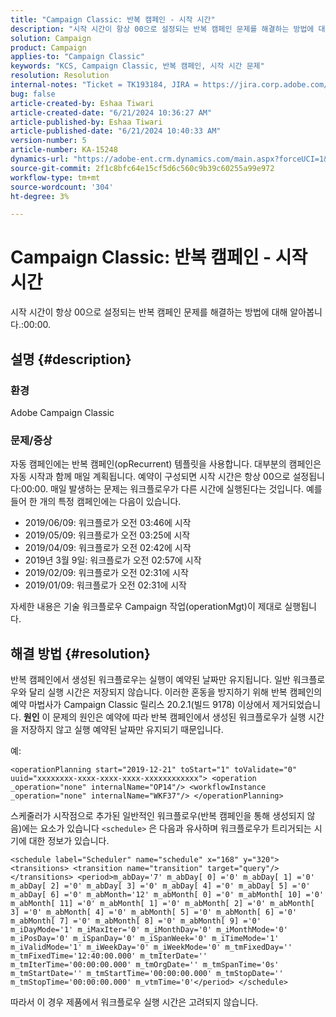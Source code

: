 ```yaml
---
title: "Campaign Classic: 반복 캠페인 - 시작 시간"
description: "시작 시간이 항상 00으로 설정되는 반복 캠페인 문제를 해결하는 방법에 대해 알아봅니다.:00:00."
solution: Campaign
product: Campaign
applies-to: "Campaign Classic"
keywords: "KCS, Campaign Classic, 반복 캠페인, 시작 시간 문제"
resolution: Resolution
internal-notes: "Ticket = TK193184, JIRA = https://jira.corp.adobe.com/browse/NEO-18567"
bug: false
article-created-by: Eshaa Tiwari
article-created-date: "6/21/2024 10:36:27 AM"
article-published-by: Eshaa Tiwari
article-published-date: "6/21/2024 10:40:33 AM"
version-number: 5
article-number: KA-15248
dynamics-url: "https://adobe-ent.crm.dynamics.com/main.aspx?forceUCI=1&pagetype=entityrecord&etn=knowledgearticle&id=ea42921a-ba2f-ef11-840a-6045bd029b18"
source-git-commit: 2f1c8bfc64e15cf5d6c560c9b39c60255a99e972
workflow-type: tm+mt
source-wordcount: '304'
ht-degree: 3%

---
```


# Campaign Classic: 반복 캠페인 - 시작 시간


시작 시간이 항상 00으로 설정되는 반복 캠페인 문제를 해결하는 방법에 대해 알아봅니다.:00:00.

## 설명 {#description}


### <b>환경</b>

Adobe Campaign Classic

### <b>문제/증상</b>

자동 캠페인에는 반복 캠페인(opRecurrent) 템플릿을 사용합니다. 대부분의 캠페인은 자동 시작과 함께 매일 계획됩니다. 예약이 구성되면 시작 시간은 항상 00으로 설정됩니다:00:00. 매일 발생하는 문제는 워크플로우가 다른 시간에 실행된다는 것입니다.
예를 들어 한 개의 특정 캠페인에는 다음이 있습니다.

- 2019/06/09: 워크플로가 오전 03:46에 시작
- 2019/05/09: 워크플로가 오전 03:25에 시작
- 2019/04/09: 워크플로가 오전 02:42에 시작
- 2019년 3월 9일: 워크플로가 오전 02:57에 시작
- 2019/02/09: 워크플로가 오전 02:31에 시작
- 2019/01/09: 워크플로가 오전 02:31에 시작


자세한 내용은 기술 워크플로우 Campaign 작업(operationMgt)이 제대로 실행됩니다.


## 해결 방법 {#resolution}


반복 캠페인에서 생성된 워크플로우는 실행이 예약된 날짜만 유지됩니다. 일반 워크플로우와 달리 실행 시간은 저장되지 않습니다. 이러한 혼동을 방지하기 위해 반복 캠페인의 예약 마법사가 Campaign Classic 릴리스 20.2.1(빌드 9178) 이상에서 제거되었습니다.
<b>원인</b>
이 문제의 원인은 예약에 따라 반복 캠페인에서 생성된 워크플로우가 실행 시간을 저장하지 않고 실행 예약된 날짜만 유지되기 때문입니다.

예:


```
<operationPlanning start="2019-12-21" toStart="1" toValidate="0" uuid="xxxxxxxx-xxxx-xxxx-xxxx-xxxxxxxxxxxx"> <operation _operation="none" internalName="OP14"/> <workflowInstance _operation="none" internalName="WKF37"/> </operationPlanning>
```


스케줄러가 시작점으로 추가된 일반적인 워크플로우(반복 캠페인을 통해 생성되지 않음)에는 요소가 있습니다 `<schedule>` 은 다음과 유사하며 워크플로우가 트리거되는 시기에 대한 정보가 있습니다.


```
<schedule label="Scheduler" name="schedule" x="168" y="320"> <transitions> <transition name="transition" target="query"/> </transitions> <period>m_abDay='7' m_abDay[ 0] ='0' m_abDay[ 1] ='0' m_abDay[ 2] ='0' m_abDay[ 3] ='0' m_abDay[ 4] ='0' m_abDay[ 5] ='0' m_abDay[ 6] ='0' m_abMonth='12' m_abMonth[ 0] ='0' m_abMonth[ 10] ='0' m_abMonth[ 11] ='0' m_abMonth[ 1] ='0' m_abMonth[ 2] ='0' m_abMonth[ 3] ='0' m_abMonth[ 4] ='0' m_abMonth[ 5] ='0' m_abMonth[ 6] ='0' m_abMonth[ 7] ='0' m_abMonth[ 8] ='0' m_abMonth[ 9] ='0' m_iDayMode='1' m_iMaxIter='0' m_iMonthDay='0' m_iMonthMode='0' m_iPosDay='0' m_iSpanDay='0' m_iSpanWeek='0' m_iTimeMode='1' m_iValidMode='1' m_iWeekDay='0' m_iWeekMode='0' m_tmFixedDay='' m_tmFixedTime='12:40:00.000' m_tmIterDate='' m_tmIterTime='00:00:00.000' m_tmOrgDate='' m_tmSpanTime='0s' m_tmStartDate='' m_tmStartTime='00:00:00.000' m_tmStopDate='' m_tmStopTime='00:00:00.000' m_vtmTime='0'</period> </schedule>
```




따라서 이 경우 제품에서 워크플로우 실행 시간은 고려되지 않습니다.
